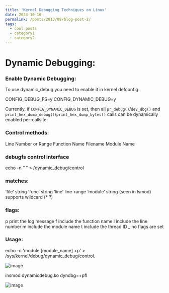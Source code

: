 ```yaml
---
title: 'Kernel Debugging Techniques on Linux'
date: 2024-10-16
permalink: /posts/2013/08/blog-post-2/
tags:
  - cool posts
  - category1
  - category2
---
```




# Dynamic Debugging:

### Enable Dynamic Debugging:
To use dynamic_debug you need to enable it in kernel defconfig.

CONFIG_DEBUG_FS=y
CONFIG_DYNAMIC_DEBUG=y

Currently, if ``CONFIG_DYNAMIC_DEBUG`` is set, then all ``pr_debug()``/``dev_dbg()`` and ``print_hex_dump_debug()``/``print_hex_dump_bytes()`` calls can be dynamically enabled per-callsite.

### Control methods:
Line Number or Range
Function Name
Filename
Module Name
### debugfs control interface
echo -n “<matches> <ops><flags>” > <debugfs>/dynamic_debug/control
### matches:
‘file’ string
‘func’ string
‘line’ line-range
‘module’ string (seen in lsmod)
supports wildcard (* ?)
### flags:
p print the log message
f include the function name
l include the line number
m include the module name
t include the thread ID
_ no flags are set
### Usage: 
echo -n 'module [module_name] +p' > /sys/kernel/debug/dynamic_debug/control.


![image](https://github.com/user-attachments/assets/be95d10d-a04f-48ee-b8cd-1482e5f9bb96)

insmod dynamicdebug.ko dyndbg=+pfl

![image](https://github.com/user-attachments/assets/9bf3fb53-73f3-467a-a5de-31dcc6fc015c)


